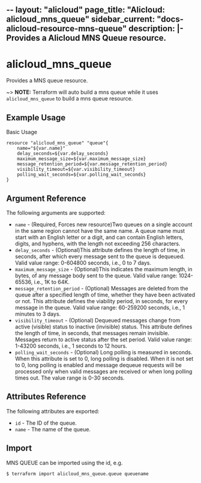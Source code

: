 --
layout: "alicloud"
page_title: "Alicloud: alicloud_mns_queue"
sidebar_current: "docs-alicloud-resource-mns-queue"
description: |-
  Provides a Alicloud MNS Queue resource.
---

# alicloud\_mns\_queue

Provides a MNS queue resource.

~> **NOTE:** Terraform will auto build a mns queue  while it uses `alicloud_mns_queue` to build a mns queue resource.

## Example Usage

Basic Usage

```
resource "alicloud_mns_queue" "queue"{
    name="${var.name}"
    delay_seconds=${var.delay_seconds}
    maximum_message_size=${var.maximum_message_size}
    message_retention_period=${var.message_retention_period}
    visibility_timeout=${var.visibility_timeout}
    polling_wait_seconds=${var.polling_wait_seconds}
}
```
## Argument Reference

The following arguments are supported:

* `name` - (Required, Forces new resource)Two queues on a single account in the same region cannot have the same name. A queue name must start with an English letter or a digit, and can contain English letters, digits, and hyphens, with the length not exceeding 256 characters.
* `delay_seconds` - (Optional)This attribute defines the length of time, in seconds, after which every message sent to the queue is dequeued. Valid value range: 0-604800 seconds, i.e., 0 to 7 days.
* `maximum_message_size` - (Optional)This indicates the maximum length, in bytes, of any message body sent to the queue. Valid value range: 1024-65536, i.e., 1K to 64K.
* `message_retention_period` - (Optional) Messages are deleted from the queue after a specified length of time, whether they have been activated or not. This attribute defines the viability period, in seconds, for every message in the queue. Valid value range: 60-259200 seconds, i.e., 1 minutes to 3 days.
* `visibility_timeout` - (Optional) Dequeued messages change from active (visible) status to inactive (invisible) status. This attribute defines the length of time, in seconds, that messages remain invisible. Messages return to active status after the set period. Valid value range: 1-43200 seconds, i.e., 1 seconds to 12 hours.
* `polling_wait_seconds` - (Optional) Long polling is measured in seconds. When this attribute is set to 0, long polling is disabled. When it is not set to 0, long polling is enabled and message dequeue requests will be processed only when valid messages are received or when long polling times out. The value range is 0-30 seconds.

## Attributes Reference

The following attributes are exported:

* `id` - The ID of the queue.
* `name` - The name of the queue.

## Import

MNS QUEUE can be imported using the id, e.g.

```
$ terraform import alicloud_mns_queue.queue queuename
```